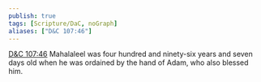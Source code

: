 ```yaml
---
publish: true
tags: [Scripture/DaC, noGraph]
aliases: ["D&C 107:46"]
---
```

[D&C 107:46](https://churchofjesuschrist.org/study/scriptures/dc-testament/dc/107?lang=eng&id=p46#p46) Mahalaleel was four hundred and ninety-six years and seven days old when he was ordained by the hand of Adam, who also blessed him.
